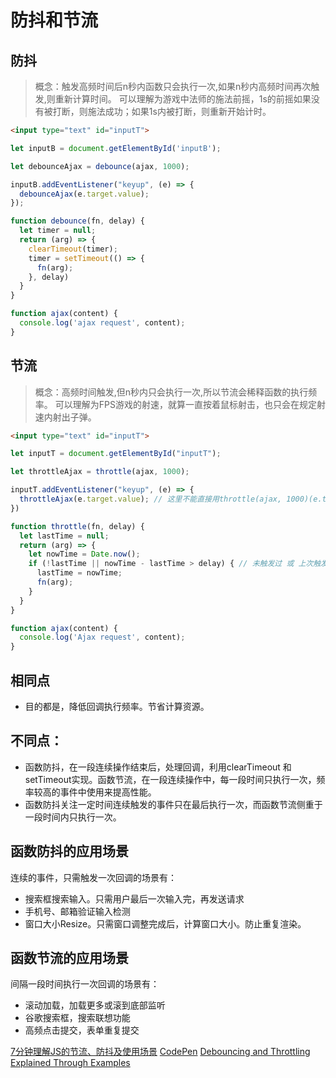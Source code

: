 # 防抖和节流
## 防抖

> 概念：触发高频时间后n秒内函数只会执行一次,如果n秒内高频时间再次触发,则重新计算时间。
> 可以理解为游戏中法师的施法前摇，1s的前摇如果没有被打断，则施法成功；如果1s内被打断，则重新开始计时。

```html
<input type="text" id="inputT">
```

```js
let inputB = document.getElementById('inputB');

let debounceAjax = debounce(ajax, 1000);

inputB.addEventListener("keyup", (e) => {
  debounceAjax(e.target.value);
});

function debounce(fn, delay) {
  let timer = null;
  return (arg) => {
    clearTimeout(timer);
    timer = setTimeout(() => {
      fn(arg);
    }, delay)
  }
}

function ajax(content) {
  console.log('ajax request', content);
}
```

## 节流

> 概念：高频时间触发,但n秒内只会执行一次,所以节流会稀释函数的执行频率。
> 可以理解为FPS游戏的射速，就算一直按着鼠标射击，也只会在规定射速内射出子弹。

```html
<input type="text" id="inputT">
```

```js
let inputT = document.getElementById("inputT");

let throttleAjax = throttle(ajax, 1000);

inputT.addEventListener("keyup", (e) => {
  throttleAjax(e.target.value); // 这里不能直接用throttle(ajax, 1000)(e.target.value)？
})

function throttle(fn, delay) {
  let lastTime = null;
  return (arg) => {
    let nowTime = Date.now();
    if (!lastTime || nowTime - lastTime > delay) { // 未触发过 或 上次触发到现在超过延时
      lastTime = nowTime;
      fn(arg);
    }
  }
}

function ajax(content) {
  console.log('Ajax request', content);
}
```

## 相同点

- 目的都是，降低回调执行频率。节省计算资源。

## 不同点：

- 函数防抖，在一段连续操作结束后，处理回调，利用clearTimeout 和 setTimeout实现。函数节流，在一段连续操作中，每一段时间只执行一次，频率较高的事件中使用来提高性能。
- 函数防抖关注一定时间连续触发的事件只在最后执行一次，而函数节流侧重于一段时间内只执行一次。

## 函数防抖的应用场景
连续的事件，只需触发一次回调的场景有：

- 搜索框搜索输入。只需用户最后一次输入完，再发送请求
- 手机号、邮箱验证输入检测
- 窗口大小Resize。只需窗口调整完成后，计算窗口大小。防止重复渲染。

## 函数节流的应用场景
间隔一段时间执行一次回调的场景有：

- 滚动加载，加载更多或滚到底部监听
- 谷歌搜索框，搜索联想功能
- 高频点击提交，表单重复提交

[7分钟理解JS的节流、防抖及使用场景](https://juejin.cn/post/6844903669389885453)
[CodePen](https://codepen.io/RealAaron/pen/JjdOxEz?editors=0010)
[Debouncing and Throttling Explained Through Examples](https://css-tricks.com/debouncing-throttling-explained-examples/)